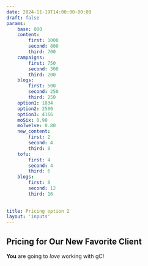 ```yaml
---
date: 2024-11-19T14:00:00-00:00
draft: false
params:
    base: 000
    content: 
        first: 1000
        second: 800
        third: 700
    campaigns: 
        first: 750
        second: 300
        third: 200
    blogs: 
        first: 500
        second: 250
        third: 250
    option1: 1834
    option2: 2500
    option3: 4166
    moSix: 0.90 
    moTwelve: 0.80
    new_content: 
        first: 2
        second: 4
        third: 8
    tofu:
        first: 4
        second: 4
        third: 6
    blogs: 
        first: 8
        second: 12
        third: 16
    
    
title: Pricing option 2
layout: 'inputs'
---
```


## Pricing for Our New Favorite Client

**You** are going to *love* working with gC!
